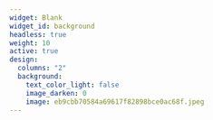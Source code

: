 ```yaml
---
widget: Blank
widget_id: background
headless: true
weight: 10
active: true
design:
  columns: "2"
  background:
    text_color_light: false
    image_darken: 0
    image: eb9cbb70584a69617f82898bce0ac68f.jpeg
---
```


